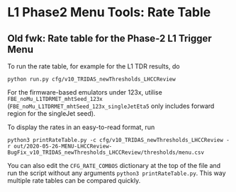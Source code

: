 # L1 Phase2 Menu Tools: Rate Table

## Old fwk: Rate table for the Phase-2 L1 Trigger Menu 
To run the rate table, for example for the L1 TDR results, do
```
python run.py cfg/v10_TRIDAS_newThresholds_LHCCReview
```

For the firmware-based emulators under 123x, utilise `FBE_noMu_L1TDRMET_mhtSeed_123x` (`FBE_noMu_L1TDRMET_mhtSeed_123x_singleJetEta5` only includes forward region for the singleJet seed).
  
To display the rates in an easy-to-read format, run
```
python3 printRateTable.py -c cfg/v10_TRIDAS_newThresholds_LHCCReview -r out/2020-05-26-MENU-LHCCReview-BugFix_v10_TRIDAS_newThresholds_LHCCReview/thresholds/menu.csv
```
You can also edit the `CFG_RATE_COMBOS` dictionary at the top of
the file and run the script without any arguments `python3 printRateTable.py`.
This way multiple rate tables can be compared quickly. 

